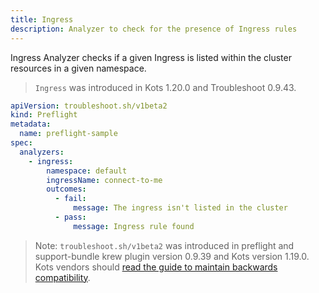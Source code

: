 ```yaml
---
title: Ingress
description: Analyzer to check for the presence of Ingress rules
---
```


Ingress Analyzer checks if a given Ingress is listed within the cluster resources in a given namespace.

> `Ingress` was introduced in Kots 1.20.0 and Troubleshoot 0.9.43.


```yaml
apiVersion: troubleshoot.sh/v1beta2
kind: Preflight
metadata:
  name: preflight-sample
spec:
  analyzers:
    - ingress:
        namespace: default
        ingressName: connect-to-me
        outcomes:
          - fail:
              message: The ingress isn't listed in the cluster
          - pass:
              message: Ingress rule found
```

> Note: `troubleshoot.sh/v1beta2` was introduced in preflight and support-bundle krew plugin version 0.9.39 and Kots version 1.19.0. Kots vendors should [read the guide to maintain backwards compatibility](/v1beta2/).
